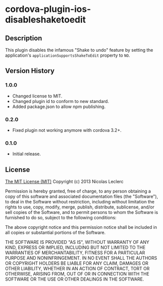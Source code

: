 # cordova-plugin-ios-disableshaketoedit

## Description
This plugin disables the infamous "Shake to undo" feature by setting the application's `applicationSupportsShakeToEdit` property to `NO`.

## Version History

### 1.0.0
* Changed license to MIT.
* Changed plugin id to conform to new standard.
* Added package.json to allow npm publishing.

### 0.2.0
* Fixed plugin not working anymore with cordova 3.2+.

### 0.1.0
* Initial release.

## License
[The MIT License (MIT)](http://opensource.org/licenses/mit-license.html)
Copyright (c) 2013 Nicolas Leclerc

Permission is hereby granted, free of charge, to any person obtaining a copy of this software and associated documentation files (the "Software"), to deal in the Software without restriction, including without limitation the rights to use, copy, modify, merge, publish, distribute, sublicense, and/or sell copies of the Software, and to permit persons to whom the Software is furnished to do so, subject to the following conditions:

The above copyright notice and this permission notice shall be included in all copies or substantial portions of the Software.

THE SOFTWARE IS PROVIDED "AS IS", WITHOUT WARRANTY OF ANY KIND, EXPRESS OR IMPLIED, INCLUDING BUT NOT LIMITED TO THE WARRANTIES OF MERCHANTABILITY, FITNESS FOR A PARTICULAR PURPOSE AND NONINFRINGEMENT. IN NO EVENT SHALL THE AUTHORS OR COPYRIGHT HOLDERS BE LIABLE FOR ANY CLAIM, DAMAGES OR OTHER LIABILITY, WHETHER IN AN ACTION OF CONTRACT, TORT OR OTHERWISE, ARISING FROM, OUT OF OR IN CONNECTION WITH THE SOFTWARE OR THE USE OR OTHER DEALINGS IN THE SOFTWARE.
